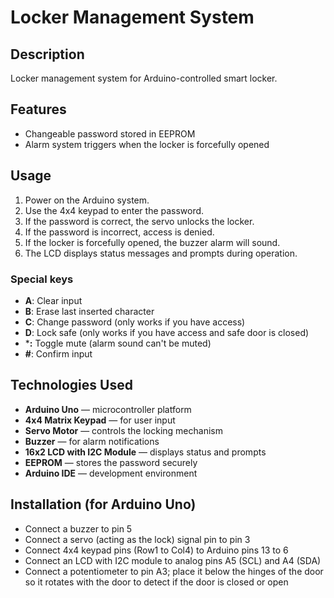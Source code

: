 # Locker Management System

## Description  
Locker management system for Arduino-controlled smart locker.

## Features  
- Changeable password stored in EEPROM  
- Alarm system triggers when the locker is forcefully opened  

## Usage  
1. Power on the Arduino system.  
2. Use the 4x4 keypad to enter the password.  
3. If the password is correct, the servo unlocks the locker.  
4. If the password is incorrect, access is denied.  
5. If the locker is forcefully opened, the buzzer alarm will sound.  
6. The LCD displays status messages and prompts during operation.

### Special keys  
- **A**: Clear input  
- **B**: Erase last inserted character  
- **C**: Change password (only works if you have access)  
- **D**: Lock safe (only works if you have access and safe door is closed)  
- ***:** Toggle mute (alarm sound can't be muted)  
- **#**: Confirm input  

## Technologies Used  
- **Arduino Uno** — microcontroller platform  
- **4x4 Matrix Keypad** — for user input  
- **Servo Motor** — controls the locking mechanism  
- **Buzzer** — for alarm notifications  
- **16x2 LCD with I2C Module** — displays status and prompts  
- **EEPROM** — stores the password securely  
- **Arduino IDE** — development environment  

## Installation (for Arduino Uno)  
- Connect a buzzer to pin 5  
- Connect a servo (acting as the lock) signal pin to pin 3  
- Connect 4x4 keypad pins (Row1 to Col4) to Arduino pins 13 to 6  
- Connect an LCD with I2C module to analog pins A5 (SCL) and A4 (SDA)  
- Connect a potentiometer to pin A3; place it below the hinges of the door so it rotates with the door to detect if the door is closed or open

